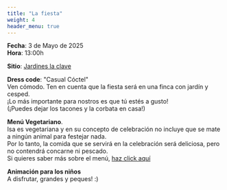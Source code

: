 ```yaml
---
title: "La fiesta"
weight: 4
header_menu: true
---
```



**Fecha**: 3 de Mayo de 2025 <br />
**Hora**: 13:00h


**Sitio**: [Jardines la clave](https://maps.app.goo.gl/234ycG7ryKviRH7V6)

**Dress code**:  "Casual Cóctel" <br/>
Ven cómodo. Ten en cuenta que la fiesta será en una finca con jardín y cesped. <br>
¡Lo más importante para nostros es que tú estés a gusto! <br />
(¡Puedes dejar los tacones y la corbata en casa!)

**Menú Vegetariano**. <br />
Isa es vegetariana y en su concepto de celebración no incluye que se mate a ningún animal para festejar nada. <br />
Por lo tanto, la comida que se servirá en la celebración será deliciosa, pero no contendrá concarne ni pescado. <br />
Si quieres saber más sobre el menú, [haz click aquí](menu)


**Animación para los niños** <br />
A disfrutar, grandes y peques! :)